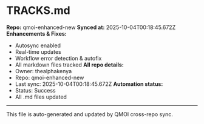 # TRACKS.md

**Repo:** qmoi-enhanced-new
**Synced at:** 2025-10-04T00:18:45.672Z
**Enhancements & Fixes:**
- Autosync enabled
- Real-time updates
- Workflow error detection & autofix
- All markdown files tracked
**All repo details:**
- Owner: thealphakenya
- Repo: qmoi-enhanced-new
- Last sync: 2025-10-04T00:18:45.672Z
**Automation status:**
- Status: Success
- All .md files updated
---
This file is auto-generated and updated by QMOI cross-repo sync.
